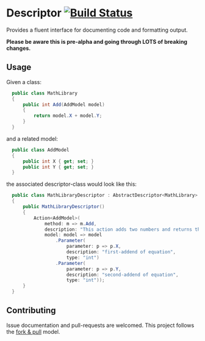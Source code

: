 # Descriptor [![Build Status](https://travis-ci.org/ritterim/descriptor.svg?branch=master)](https://travis-ci.org/ritterim/descriptor)

Provides a fluent interface for documenting code and formatting output.

**Please be aware this is pre-alpha and going through LOTS of breaking changes.**

## Usage

Given a class:

``` csharp
  public class MathLibrary
  {
      public int Add(AddModel model)
      {
          return model.X + model.Y;
      }
  }
```

and a related model:

``` csharp
  public class AddModel
  {
      public int X { get; set; }
      public int Y { get; set; }
  }
```

the associated descriptor-class would look like this:

``` csharp
  public class MathLibraryDescriptor : AbstractDescriptor<MathLibrary>
  {
      public MathLibraryDescriptor()
      {
          Action<AddModel>(
              method: m => m.Add,
              description: "This action adds two numbers and returns the result.",
              model: model => model
                  .Parameter(
                      parameter: p => p.X,
                      description: "first-addend of equation",
                      type: "int")
                  .Parameter(
                      parameter: p => p.Y,
                      description: "second-addend of equation",
                      type: "int"));
      }
  }
```

## Contributing

Issue documentation and pull-requests are welcomed. This project follows the [fork & pull](https://help.github.com/articles/using-pull-requests/#fork--pull) model.
